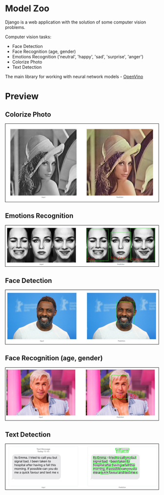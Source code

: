 # Model Zoo

Django is a web application with the solution of some computer vision problems.

Computer vision tasks:

- Face Detection
- Face Recognition (age, gender)
- Emotions Recognition ('neutral', 'happy', 'sad', 'surprise', 'anger')
- Colorize Photo
- Text Detection


The main library for working with neural network models - [OpenVino](https://docs.openvino.ai/latest/index.html)


# Preview
## Colorize Photo
![](https://raw.githubusercontent.com/AsakoKabe/model_zoo/main/images/demo1.png)
## Emotions Recognition
![](https://raw.githubusercontent.com/AsakoKabe/model_zoo/main/images/demo2.png)
## Face Detection
![](https://raw.githubusercontent.com/AsakoKabe/model_zoo/main/images/demo3.png)
## Face Recognition (age, gender)
![](https://raw.githubusercontent.com/AsakoKabe/model_zoo/main/images/demo4.png)
## Text Detection
![](https://raw.githubusercontent.com/AsakoKabe/model_zoo/main/images/demo5.png)
